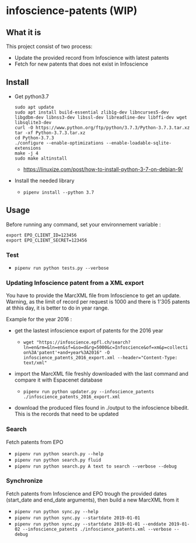 # infoscience-patents (WIP)

## What it is

This project consist of two process:

- Update the provided record from Infoscience with latest patents
- Fetch for new patents that does not exist in Infoscience


## Install

- Get python3.7
    ```
    sudo apt update
    sudo apt install build-essential zlib1g-dev libncurses5-dev libgdbm-dev libnss3-dev libssl-dev libreadline-dev libffi-dev wget libsqlite3-dev
    curl -O https://www.python.org/ftp/python/3.7.3/Python-3.7.3.tar.xz
    tar -xf Python-3.7.3.tar.xz
    cd Python-3.7.3
    ./configure --enable-optimizations --enable-loadable-sqlite-extensions
    make -j 4
    sudo make altinstall
    ```

    - https://linuxize.com/post/how-to-install-python-3-7-on-debian-9/

- Install the needed library
    - `pipenv install --python 3.7`

## Usage

Before running any command, set your environnement variable :
```
export EPO_CLIENT_ID=123456
export EPO_CLIENT_SECRET=123456
```

 ### Test

- `pipenv run python tests.py --verbose`

### Updating Infoscience patent from a XML export

You have to provide the MarcXML file from Infoscience to get an update.
Warning, as the limit of record per request is 1000 and there is 1'305 patents at thhis day, it is better to do in year range.

Example for the year 2016 :

- get the lastest infoscience export of patents for the 2016 year
    - `wget "https://infoscience.epfl.ch/search?ln=en&rm=&ln=en&sf=&so=d&rg=5000&c=Infoscience&of=xm&p=collection%3A'patent'+and+year%3A2016" -O infoscience_patents_2016_export.xml --header="Content-Type: text/xml"`

- import the MarcXML file freshly downloaded with the last command and compare it with Espacenet database
    - `pipenv run python updater.py --infoscience_patents ./infoscience_patents_2016_export.xml`

- download the produced files found in ./output to the infoscience bibedit. This is the records that need to be updated


### Search

Fetch patents from EPO

- `pipenv run python search.py --help`
- `pipenv run python search.py fluid`
- `pipenv run python search.py A text to search --verbose --debug`

### Synchronize

Fetch patents from Infoscience and EPO trough the provided dates (start_date and end_date arguments), then build a new MarcXML from it

- `pipenv run python sync.py --help`
- `pipenv run python sync.py --startdate 2019-01-01`
- `pipenv run python sync.py --startdate 2019-01-01 --enddate 2019-01-02 --infoscience_patents ./infoscience_patents.xml --verbose --debug`



